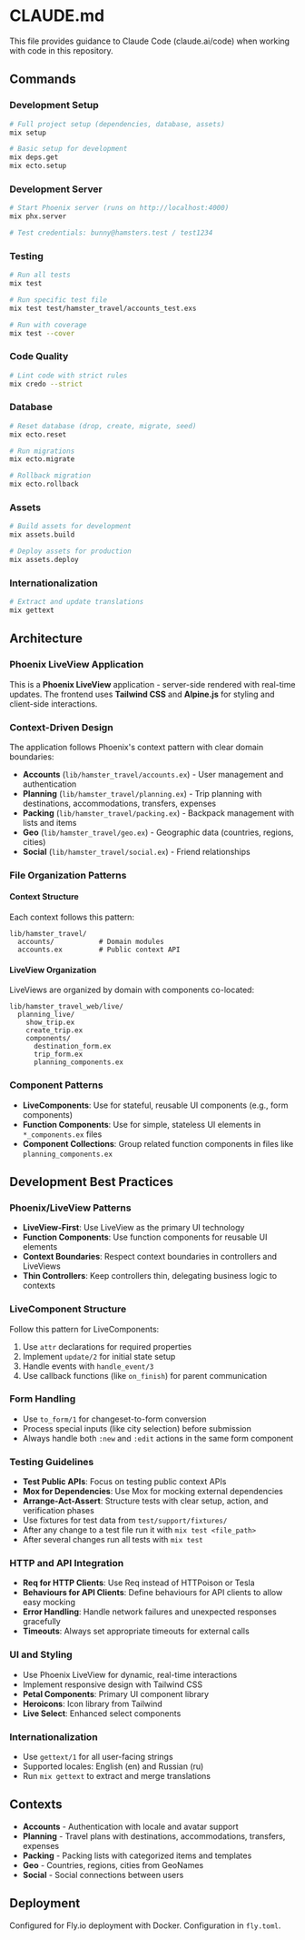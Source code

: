 # CLAUDE.md

This file provides guidance to Claude Code (claude.ai/code) when working with code in this repository.

## Commands

### Development Setup
```bash
# Full project setup (dependencies, database, assets)
mix setup

# Basic setup for development
mix deps.get
mix ecto.setup
```

### Development Server
```bash
# Start Phoenix server (runs on http://localhost:4000)
mix phx.server

# Test credentials: bunny@hamsters.test / test1234
```

### Testing
```bash
# Run all tests
mix test

# Run specific test file
mix test test/hamster_travel/accounts_test.exs

# Run with coverage
mix test --cover
```

### Code Quality
```bash
# Lint code with strict rules
mix credo --strict
```

### Database
```bash
# Reset database (drop, create, migrate, seed)
mix ecto.reset

# Run migrations
mix ecto.migrate

# Rollback migration
mix ecto.rollback
```

### Assets
```bash
# Build assets for development
mix assets.build

# Deploy assets for production
mix assets.deploy
```

### Internationalization
```bash
# Extract and update translations
mix gettext
```

## Architecture

### Phoenix LiveView Application
This is a **Phoenix LiveView** application - server-side rendered with real-time updates. The frontend uses **Tailwind CSS** and **Alpine.js** for styling and client-side interactions.

### Context-Driven Design
The application follows Phoenix's context pattern with clear domain boundaries:

- **Accounts** (`lib/hamster_travel/accounts.ex`) - User management and authentication
- **Planning** (`lib/hamster_travel/planning.ex`) - Trip planning with destinations, accommodations, transfers, expenses
- **Packing** (`lib/hamster_travel/packing.ex`) - Backpack management with lists and items
- **Geo** (`lib/hamster_travel/geo.ex`) - Geographic data (countries, regions, cities)
- **Social** (`lib/hamster_travel/social.ex`) - Friend relationships

### File Organization Patterns

#### Context Structure
Each context follows this pattern:
```
lib/hamster_travel/
  accounts/           # Domain modules
  accounts.ex         # Public context API
```

#### LiveView Organization
LiveViews are organized by domain with components co-located:
```
lib/hamster_travel_web/live/
  planning_live/
    show_trip.ex
    create_trip.ex
    components/
      destination_form.ex
      trip_form.ex
      planning_components.ex
```

### Component Patterns
- **LiveComponents**: Use for stateful, reusable UI components (e.g., form components)
- **Function Components**: Use for simple, stateless UI elements in `*_components.ex` files
- **Component Collections**: Group related function components in files like `planning_components.ex`

## Development Best Practices

### Phoenix/LiveView Patterns
- **LiveView-First**: Use LiveView as the primary UI technology
- **Function Components**: Use function components for reusable UI elements
- **Context Boundaries**: Respect context boundaries in controllers and LiveViews
- **Thin Controllers**: Keep controllers thin, delegating business logic to contexts

### LiveComponent Structure
Follow this pattern for LiveComponents:
1. Use `attr` declarations for required properties
2. Implement `update/2` for initial state setup
3. Handle events with `handle_event/3`
4. Use callback functions (like `on_finish`) for parent communication

### Form Handling
- Use `to_form/1` for changeset-to-form conversion
- Process special inputs (like city selection) before submission
- Always handle both `:new` and `:edit` actions in the same form component

### Testing Guidelines
- **Test Public APIs**: Focus on testing public context APIs
- **Mox for Dependencies**: Use Mox for mocking external dependencies
- **Arrange-Act-Assert**: Structure tests with clear setup, action, and verification phases
- Use fixtures for test data from `test/support/fixtures/`
- After any change to a test file run it with `mix test <file_path>`
- After several changes run all tests with `mix test`

### HTTP and API Integration
- **Req for HTTP Clients**: Use Req instead of HTTPoison or Tesla
- **Behaviours for API Clients**: Define behaviours for API clients to allow easy mocking
- **Error Handling**: Handle network failures and unexpected responses gracefully
- **Timeouts**: Always set appropriate timeouts for external calls

### UI and Styling
- Use Phoenix LiveView for dynamic, real-time interactions
- Implement responsive design with Tailwind CSS
- **Petal Components**: Primary UI component library
- **Heroicons**: Icon library from Tailwind
- **Live Select**: Enhanced select components

### Internationalization
- Use `gettext/1` for all user-facing strings
- Supported locales: English (en) and Russian (ru)
- Run `mix gettext` to extract and merge translations

## Contexts
- **Accounts** - Authentication with locale and avatar support
- **Planning** - Travel plans with destinations, accommodations, transfers, expenses
- **Packing** - Packing lists with categorized items and templates
- **Geo** - Countries, regions, cities from GeoNames
- **Social** - Social connections between users

## Deployment
Configured for Fly.io deployment with Docker. Configuration in `fly.toml`.
